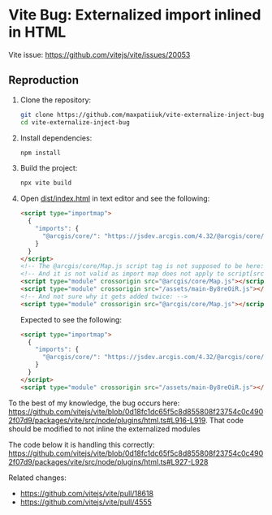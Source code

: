 # Vite Bug: Externalized import inlined in HTML

Vite issue: https://github.com/vitejs/vite/issues/20053

## Reproduction

1. Clone the repository:

   ```sh
   git clone https://github.com/maxpatiiuk/vite-externalize-inject-bug
   cd vite-externalize-inject-bug
   ```

2. Install dependencies:

   ```sh
   npm install
   ```

3. Build the project:

   ```sh
   npx vite build
   ```

4. Open [dist/index.html](./dist/index.html) in text editor and see the
   following:

   ```html
   <script type="importmap">
     {
       "imports": {
         "@arcgis/core/": "https://jsdev.arcgis.com/4.32/@arcgis/core/"
       }
     }
   </script>
   <!-- The @arcgis/core/Map.js script tag is not supposed to be here: -->
   <!-- And it is not valid as import map does not apply to script[src] -->
   <script type="module" crossorigin src="@arcgis/core/Map.js"></script>
   <script type="module" crossorigin src="/assets/main-By8reOiR.js"></script>
   <!-- And not sure why it gets added twice: -->
   <script type="module" crossorigin src="@arcgis/core/Map.js"></script>
   ```

   Expected to see the following:

   ```html
   <script type="importmap">
     {
       "imports": {
         "@arcgis/core/": "https://jsdev.arcgis.com/4.32/@arcgis/core/"
       }
     }
   </script>
   <script type="module" crossorigin src="/assets/main-By8reOiR.js"></script>
   ```

To the best of my knowledge, the bug occurs here:
https://github.com/vitejs/vite/blob/0d18fc1dc65f5c8d855808f23754c0c4902f07d9/packages/vite/src/node/plugins/html.ts#L916-L919.
That code should be modified to not inline the externalized modules

The code below it is handling this correctly:
https://github.com/vitejs/vite/blob/0d18fc1dc65f5c8d855808f23754c0c4902f07d9/packages/vite/src/node/plugins/html.ts#L927-L928

Related changes:

- https://github.com/vitejs/vite/pull/18618
- https://github.com/vitejs/vite/pull/4555
